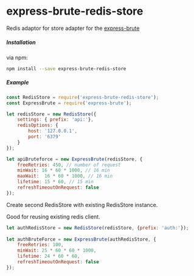 # express-brute-redis-store
Redis adaptor for store adapter for the [express-brute](https://github.com/AdamPflug/express-brute)

##### Installation

via npm:
```bash
npm install --save express-brute-redis-store
```

##### Example

```javascript
const RedisStore = require('express-brute-redis-store');
const ExpressBrute = require('express-brute');

let redisStore = new RedisStore({
    settings: { prefix: 'api:'},
    redisOptions: {
        host: '127.0.0.1',
        port: '6379'
    }
});

let apiBruteforce = new ExpressBrute(redisStore, {
    freeRetries: 450, // number of request
    minWait: 16 * 60 * 1000, // 16 min
    maxWait:  16 * 60 * 1000, // 16 min
    lifetime: 15 * 60, // 15 min
    refreshTimeoutOnRequest: false
});
```

Create second RedisStore with existing RedisStore instance.

Good for reusing existing redis client. 
```javascript
let authRedisStore = new RedisStore(redisStore, {prefix: 'auth:'});
 
let authBruteForce = new ExpressBrute(authRedisStore, {
    freeRetries: 100, 
    minWait: 25 * 60 * 60 * 1000,
    lifetime: 24 * 60 * 60, 
    refreshTimeoutOnRequest: false
});
```